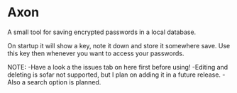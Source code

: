 # Axon
A small tool for saving encrypted passwords in a local database.

On startup it will show a key, note it down and store it somewhere save.
Use this key then whenever you want to access your passwords.

NOTE:
-Have a look a the issues tab on here first before using!
-Editing and deleting is sofar not supported, but I plan on adding it in a future release.
-Also a search option is planned.
